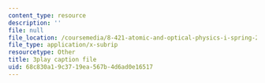 ```yaml
---
content_type: resource
description: ''
file: null
file_location: /coursemedia/8-421-atomic-and-optical-physics-i-spring-2014/68c830a19c3719ea567b4d6ad0e16517_4fZPNSMiRvk.srt
file_type: application/x-subrip
resourcetype: Other
title: 3play caption file
uid: 68c830a1-9c37-19ea-567b-4d6ad0e16517
---
```

